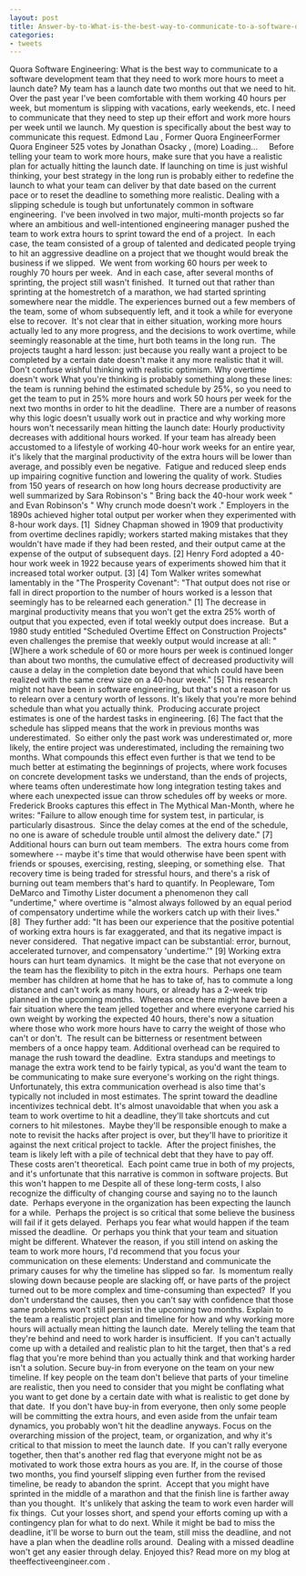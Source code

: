 ```yaml
---
layout: post
title: Answer-by-to-What-is-the-best-way-to-communicate-to-a-software-development-team-that-they-need-to-work-mo
categories:
- tweets
---
```

Quora
Software Engineering: What is the best way to communicate to a software development team that they need to work more hours to meet a launch date?
My team has a launch date two months out that we need to hit. Over the past year I've been comfortable with them working 40 hours per week, but momentum is slipping with vacations, early weekends, etc. I need to communicate that they need to step up their effort and work more hours per week until we launch.
My question is specifically about the best way to communicate this request.
Edmond Lau , Former Quora EngineerFormer Quora Engineer
525 votes by
Jonathan Osacky , (more) Loading...
   
Before telling your team to work more hours, make sure that you have a realistic plan for actually hitting the launch date. If launching on time is just wishful thinking, your best strategy in the long run is probably either to redefine the launch to what your team can deliver by that date based on the current pace or to reset the deadline to something more realistic.
Dealing with a slipping schedule is tough but unfortunately common in software engineering.  I've been involved in two major, multi-month projects so far where an ambitious and well-intentioned engineering manager pushed the team to work extra hours to sprint toward the end of a project.  In each case, the team consisted of a group of talented and dedicated people trying to hit an aggressive deadline on a project that we thought would break the business if we slipped.  We went from working 60 hours per week to roughly 70 hours per week.  And in each case, after several months of sprinting, the project still wasn't finished.  It turned out that rather than sprinting at the homestretch of a marathon, we had started sprinting somewhere near the middle.
The experiences burned out a few members of the team, some of whom subsequently left, and it took a while for everyone else to recover.  It's not clear that in either situation, working more hours actually led to any more progress, and the decisions to work overtime, while seemingly reasonable at the time, hurt both teams in the long run.  The projects taught a hard lesson: just because you really want a project to be completed by a certain date doesn't make it any more realistic that it will.  Don't confuse wishful thinking with realistic optimism.
Why overtime doesn't work
What you're thinking is probably something along these lines: the team is running behind the estimated schedule by 25%, so you need to get the team to put in 25% more hours and work 50 hours per week for the next two months in order to hit the deadline.  There are a number of reasons why this logic doesn't usually work out in practice and why working more hours won't necessarily mean hitting the launch date:
Hourly productivity decreases with additional hours worked. If your team has already been accustomed to a lifestyle of working 40-hour work weeks for an entire year, it's likely that the marginal productivity of the extra hours will be lower than average, and possibly even be negative.  Fatigue and reduced sleep ends up impairing cognitive function and lowering the quality of work.
Studies from 150 years of research on how long hours decrease productivity are well summarized by Sara Robinson's " Bring back the 40-hour work week " and Evan Robinson's " Why crunch mode doesn't work ." Employers in the 1890s achieved higher total output per worker when they experimented with 8-hour work days. [1]  Sidney Chapman showed in 1909 that productivity from overtime declines rapidly; workers started making mistakes that they wouldn't have made if they had been rested, and their output came at the expense of the output of subsequent days. [2] Henry Ford adopted a 40-hour work week in 1922 because years of experiments showed him that it increased total worker output. [3] [4]
Tom Walker writes somewhat lamentably in the "The Prosperity Covenant":
"That output does not rise or fall in direct proportion to the number of hours worked is a lesson that seemingly has to be relearned each generation." [1]
The decrease in marginal productivity means that you won't get the extra 25% worth of output that you expected, even if total weekly output does increase.  But a 1980 study entitled "Scheduled Overtime Effect on Construction Projects" even challenges the premise that weekly output would increase at all:
"[W]here a work schedule of 60 or more hours per week is continued longer than about two months, the cumulative effect of decreased productivity will cause a delay in the completion date beyond that which could have been realized with the same crew size on a 40-hour week." [5]
This research might not have been in software engineering, but that's not a reason for us to relearn over a century worth of lessons.
It's likely that you're more behind schedule than what you actually think.  Producing accurate project estimates is one of the hardest tasks in engineering. [6] The fact that the schedule has slipped means that the work in previous months was underestimated.  So either only the past work was underestimated or, more likely, the entire project was underestimated, including the remaining two months.
What compounds this effect even further is that we tend to be much better at estimating the beginnings of projects, where work focuses on concrete development tasks we understand, than the ends of projects, where teams often underestimate how long integration testing takes and where each unexpected issue can throw schedules off by weeks or more.
Frederick Brooks captures this effect in The Mythical Man-Month, where he writes:
"Failure to allow enough time for system test, in particular, is particularly disastrous.  Since the delay comes at the end of the schedule, no one is aware of schedule trouble until almost the delivery date." [7]
Additional hours can burn out team members.  The extra hours come from somewhere -- maybe it's time that would otherwise have been spent with friends or spouses, exercising, resting, sleeping, or something else.  That recovery time is being traded for stressful hours, and there's a risk of burning out team members that's hard to quantify.
In Peopleware, Tom DeMarco and Timothy Lister document a phenomenon they call "undertime," where overtime is "almost always followed by an equal period of compensatory undertime while the workers catch up with their lives."  [8]  They further add:
"It has been our experience that the positive potential of working extra hours is far exaggerated, and that its negative impact is never considered.  That negative impact can be substantial: error, burnout, accelerated turnover, and compensatory 'undertime.'" [9]
Working extra hours can hurt team dynamics.  It might be the case that not everyone on the team has the flexibility to pitch in the extra hours.  Perhaps one team member has children at home that he has to take of, has to commute a long distance and can't work as many hours, or already has a 2-week trip planned in the upcoming months.  Whereas once there might have been a fair situation where the team jelled together and where everyone carried his own weight by working the expected 40 hours, there's now a situation where those who work more hours have to carry the weight of those who can't or don't.  The result can be bitterness or resentment between members of a once happy team.
Additional overhead can be required to manage the rush toward the deadline.  Extra standups and meetings to manage the extra work tend to be fairly typical, as you'd want the team to be communicating to make sure everyone's working on the right things.  Unfortunately, this extra communication overhead is also time that's typically not included in most estimates.
The sprint toward the deadline incentivizes technical debt. It's almost unavoidable that when you ask a team to work overtime to hit a deadline, they'll take shortcuts and cut corners to hit milestones.  Maybe they'll be responsible enough to make a note to revisit the hacks after project is over, but they'll have to prioritize it against the next critical project to tackle.  After the project finishes, the team is likely left with a pile of technical debt that they have to pay off.
These costs aren't theoretical.  Each point came true in both of my projects, and it's unfortunate that this narrative is common in software projects.
But this won't happen to me
Despite all of these long-term costs, I also recognize the difficulty of changing course and saying no to the launch date.  Perhaps everyone in the organization has been expecting the launch for a while.  Perhaps the project is so critical that some believe the business will fail if it gets delayed.  Perhaps you fear what would happen if the team missed the deadline.  Or perhaps you think that your team and situation might be different.
Whatever the reason, if you still intend on asking the team to work more hours, I'd recommend that you focus your communication on these elements:
Understand and communicate the primary causes for why the timeline has slipped so far.  Is momentum really slowing down because people are slacking off, or have parts of the project turned out to be more complex and time-consuming than expected?  If you don't understand the causes, then you can't say with confidence that those same problems won't still persist in the upcoming two months.
Explain to the team a realistic project plan and timeline for how and why working more hours will actually mean hitting the launch date.  Merely telling the team that they're behind and need to work harder is insufficient.  If you can't actually come up with a detailed and realistic plan to hit the target, then that's a red flag that you're more behind than you actually think and that working harder isn't a solution.
Secure buy-in from everyone on the team on your new timeline. If key people on the team don't believe that parts of your timeline are realistic, then you need to consider that you might be conflating what you want to get done by a certain date with what is realistic to get done by that date.  If you don't have buy-in from everyone, then only some people will be committing the extra hours, and even aside from the unfair team dynamics, you probably won't hit the deadline anyways.
Focus on the overarching mission of the project, team, or organization, and why it's critical to that mission to meet the launch date.  If you can't rally everyone together, then that's another red flag that everyone might not be as motivated to work those extra hours as you are.
If, in the course of those two months, you find yourself slipping even further from the revised timeline, be ready to abandon the sprint.  Accept that you might have sprinted in the middle of a marathon and that the finish line is farther away than you thought.  It's unlikely that asking the team to work even harder will fix things.  Cut your losses short, and spend your efforts coming up with a contingency plan for what to do next.
While it might be bad to miss the deadline, it'll be worse to burn out the team, still miss the deadline, and not have a plan when the deadline rolls around.  Dealing with a missed deadline won't get any easier through delay.
Enjoyed this? Read more on my blog at theeffectiveengineer.com .
